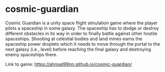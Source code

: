 # cosmic-guardian
Cosmic Guardian is a unity space flight simulation game where the player pilots a spaceship in some galaxy. The spaceship has to dodge or destroy different obstacles in its way in order to finally battle against other hostile spaceships. Shooting at celestial bodies and land mines earns the spaceship power droplets which it needs to move through the portal to the next galaxy (i.e., level) before reaching the final galaxy and destroying enemy spaceships there.

Link to game: https://ahmad99nn.github.io/cosmic-guardian/

